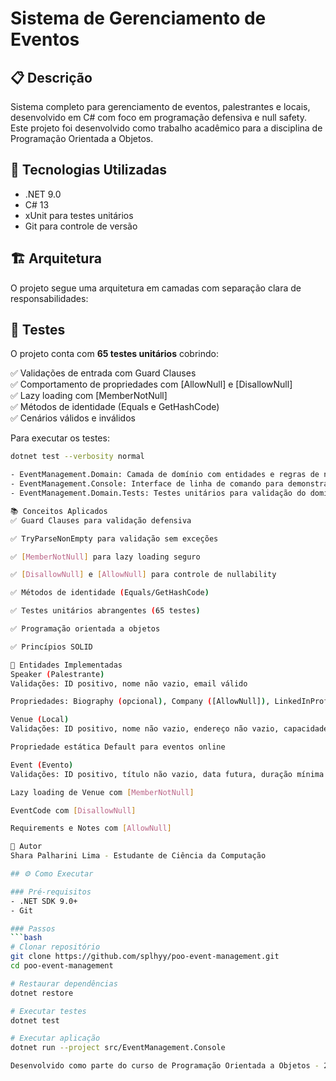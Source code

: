 # Sistema de Gerenciamento de Eventos

## 📋 Descrição
Sistema completo para gerenciamento de eventos, palestrantes e locais, desenvolvido em C# com foco em programação defensiva e null safety. Este projeto foi desenvolvido como trabalho acadêmico para a disciplina de Programação Orientada a Objetos.

## 🚀 Tecnologias Utilizadas
- .NET 9.0
- C# 13
- xUnit para testes unitários
- Git para controle de versão

## 🏗️ Arquitetura
O projeto segue uma arquitetura em camadas com separação clara de responsabilidades:

## 🧪 Testes
O projeto conta com **65 testes unitários** cobrindo:

✅ Validações de entrada com Guard Clauses  
✅ Comportamento de propriedades com [AllowNull] e [DisallowNull]  
✅ Lazy loading com [MemberNotNull]  
✅ Métodos de identidade (Equals e GetHashCode)  
✅ Cenários válidos e inválidos  

Para executar os testes:
```bash
dotnet test --verbosity normal

- EventManagement.Domain: Camada de domínio com entidades e regras de negócio
- EventManagement.Console: Interface de linha de comando para demonstração
- EventManagement.Domain.Tests: Testes unitários para validação do domínio

📚 Conceitos Aplicados
✅ Guard Clauses para validação defensiva

✅ TryParseNonEmpty para validação sem exceções

✅ [MemberNotNull] para lazy loading seguro

✅ [DisallowNull] e [AllowNull] para controle de nullability

✅ Métodos de identidade (Equals/GetHashCode)

✅ Testes unitários abrangentes (65 testes)

✅ Programação orientada a objetos

✅ Princípios SOLID

🎯 Entidades Implementadas
Speaker (Palestrante)
Validações: ID positivo, nome não vazio, email válido

Propriedades: Biography (opcional), Company ([AllowNull]), LinkedInProfile ([AllowNull])

Venue (Local)
Validações: ID positivo, nome não vazio, endereço não vazio, capacidade positiva

Propriedade estática Default para eventos online

Event (Evento)
Validações: ID positivo, título não vazio, data futura, duração mínima

Lazy loading de Venue com [MemberNotNull]

EventCode com [DisallowNull]

Requirements e Notes com [AllowNull]

👤 Autor
Shara Palharini Lima - Estudante de Ciência da Computação

## ⚙️ Como Executar

### Pré-requisitos
- .NET SDK 9.0+
- Git

### Passos
```bash
# Clonar repositório
git clone https://github.com/splhyy/poo-event-management.git
cd poo-event-management

# Restaurar dependências
dotnet restore

# Executar testes
dotnet test

# Executar aplicação
dotnet run --project src/EventManagement.Console

Desenvolvido como parte do curso de Programação Orientada a Objetos - 2025
